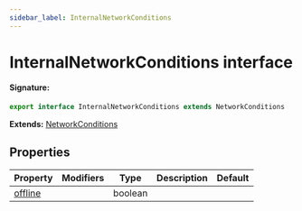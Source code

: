 ```yaml
---
sidebar_label: InternalNetworkConditions
---
```


# InternalNetworkConditions interface

#### Signature:

```typescript
export interface InternalNetworkConditions extends NetworkConditions
```

**Extends:** [NetworkConditions](./puppeteer.networkconditions.md)

## Properties

| Property                                                    | Modifiers | Type    | Description | Default |
| ----------------------------------------------------------- | --------- | ------- | ----------- | ------- |
| [offline](./puppeteer.internalnetworkconditions.offline.md) |           | boolean |             |         |
